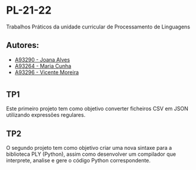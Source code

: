 # __PL-21-22__
Trabalhos Práticos da unidade curricular de Processamento de Linguagens

## __Autores:__
- [A93290 - Joana Alves](https://github.com/marshaia) 
- [A93264 - Maria Cunha](https://github.com/stellaechild) 
- [A93296 - Vicente Moreira](https://github.com/VicShadow) 

#
## __TP1__
Este primeiro projeto tem como objetivo converter ficheiros CSV em JSON utilizando expressões regulares.


## __TP2__
O segundo projeto tem como objetivo criar uma nova sintaxe para a biblioteca PLY (Python), assim como desenvolver um compilador que interprete, analise e gere o código Python correspondente.
